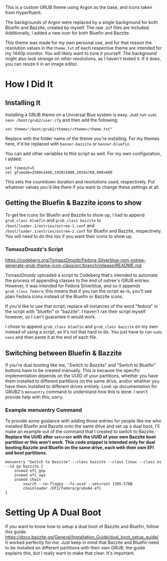This is a custom GRUB theme using Argon as the base, and icons taken from Hyperfluent.

The backgrounds of Argon were replaced by a single background for both Bluefin and Bazzite, created by myself. The raw .xcf files are included. Additionally, I added a new icon for both Bluefin and Bazzite.

This theme was made for my own personal use, and for that reason the resolution values in the `theme.txt` of each respective theme are intended for my 1440p monitor. You will likely want to tune it yourself. The background might also look strange on other resolutions, as I haven't tested it. If it does, you can resize it in an image editor.

# How I Did It
## Installing It
Installing a GRUB theme on a Universal Blue system is easy. Just run `sudo nano /boot/grub2/user.cfg` and then add the following:
```
set theme="/boot/grub2/themes/<theme>/theme.txt"
```
Replace <theme> with the folder name of the theme you're installing. For my themes here, it'd be replaced with `banner-bazzite` or `banner-bluefin`.

You can add other variables to this script as well. For my own configuration, I added:
```
set timeout=5
set gfxmode=2560x1440,1920x1080,1024x768,800x600
```
This sets the countdown duration and resolutions used, respectively. Put whatever values you'd like there if you want to change these settings at all.

## Getting the Bluefin & Bazzite icons to show
To get the icons for Bluefin and Bazzite to show up, I had to append `grub_class bluefin` and `grub_class bazzite` to `/boot/loader.1/entries/ostree-1.conf` and `/boot/loader.1/entries/ostree-2.conf` for Bluefin and Bazzite, respectively. You will need to do this too if you want their icons to show up.

### TomaszDrozdz's Script
https://codeberg.org/TomaszDrozdz/Fedora-Silverblue-rpm-ostree-generate-grub-theme-icon-class/src/branch/release/README.md

TomaszDrozdz uploaded a script to Codeberg that's intended to automate the process of appending classes to the end of ostree's GRUB entries. However, it was intended for Fedora Silverblue, and so it appends `grub_class fedora`; this means that if you run the script as-is, you'll see plain Fedora icons instead of the Bluefin or Bazzite icons.

If you'd like to use that script, replace all instances of the word "fedora" in the script with "bluefin" or "bazzite". I haven't ran their script myself however, so I can't guarantee it would work.

I chose to append `grub_class bluefin` and `grub_class bazzite` on my own instead of using a script, as it's not that hard to do. You just have to run `sudo nano` and then paste it at the end of each file.

## Switching between Bluefin & Bazzite
If you're dual booting like me, "Switch to Bazzite" and "Switch to Bluefin" buttons have to be created manually. This is because the specific implementation depends on the UUID of your partitions, whether you have them installed to different partitions on the same drive, and/or whether you have them installed to different drives entirely. Look up documentation for GRUB2's `menuentry` command to understand how this is done. I won't provide help with this, sorry.

### Example menuentry Command
To provide some guidance with adding those entries for people like me who installed Bluefin and Bazzite onto the same drive and set up a dual boot, I'll make an example out of the command that I created to switch to Bazzite. **Replace the UUID after `set=root` with the UUID of your own Bazzite boot partition or this won't work. This code snippet is intended only for dual booting Bazzite and Bluefin on the same drive, each with their own EFI and boot partitions.**

```
menuentry "Switch to Bazzite" --class bazzite --class linux --class os --id go-bazzite {
	insmod efi_gop
	insmod efi_uga
	insmod chain
        search --no-floppy --fs-uuid --set=root 1385-570B
        chainloader /EFI/fedora/grubx64.efi
}
```

# Setting Up A Dual Boot
If you want to know how to setup a dual boot of Bazzite and Bluefin, follow this guide: https://docs.bazzite.gg/General/Installation_Guide/dual_boot_setup_guide/
It worked perfectly for me. Just keep in mind that Bazzite and Bluefin need to be installed on different partitions with their own GRUB; the guide explains this, but I really want to make that clear. It's important.
